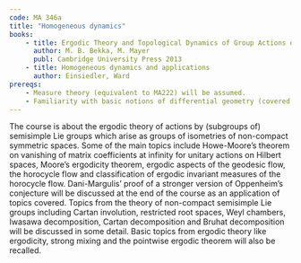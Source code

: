```yaml
---
code: MA 346a
title: "Homogeneous dynamics"
books:
    - title: Ergodic Theory and Topological Dynamics of Group Actions on Homogeneous Spaces
      author: M. B. Bekka, M. Mayer 
      publ: Cambridge University Press 2013
    - title: Homogeneous dynamics and applications
      author: Einsiedler, Ward
prereqs:
    - Measure theory (equivalent to MA222) will be assumed. 
    - Familiarity with basic notions of differential geometry (covered in MA235) will be helpful.
---
```


The course is about the ergodic theory of actions by (subgroups of) semisimple Lie
groups which arise as groups of isometries of non-compact symmetric spaces. Some of the
main topics include Howe-Moore’s theorem on vanishing of matrix coefficients at infinity for
unitary actions on Hilbert spaces, Moore’s ergodicity theorem, ergodic aspects of the geodesic
flow, the horocycle flow and classification of ergodic invariant measures of the horocycle flow.
Dani-Margulis’ proof of a stronger version of Oppenheim’s conjecture will be discussed at the
end of the course as an application of topics covered.
Topics from the theory of non-compact semisimple Lie groups including Cartan involution,
restricted root spaces, Weyl chambers, Iwasawa decomposition, Cartan decomposition and
Bruhat decomposition will be discussed in some detail. Basic topics from ergodic theory like
ergodicity, strong mixing and the pointwise ergodic theorem will also be recalled.